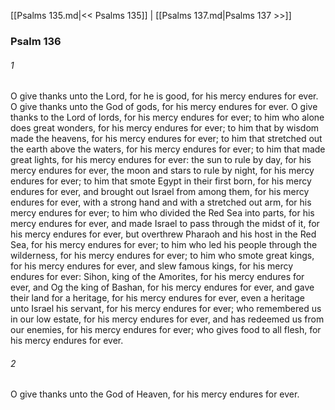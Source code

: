 [[Psalms 135.md|<< Psalms 135]]  |  [[Psalms 137.md|Psalms 137 >>]]

### Psalm 136
###### 1
O give thanks unto the Lord, for he is good, for his mercy endures for ever. O give thanks unto the God of gods, for his mercy endures for ever. O give thanks to the Lord of lords, for his mercy endures for ever; to him who alone does great wonders, for his mercy endures for ever; to him that by wisdom made the heavens, for his mercy endures for ever; to him that stretched out the earth above the waters, for his mercy endures for ever; to him that made great lights, for his mercy endures for ever: the sun to rule by day, for his mercy endures for ever, the moon and stars to rule by night, for his mercy endures for ever; to him that smote Egypt in their first born, for his mercy endures for ever, and brought out Israel from among them, for his mercy endures for ever, with a strong hand and with a stretched out arm, for his mercy endures for ever; to him who divided the Red Sea into parts, for his mercy endures for ever, and made Israel to pass through the midst of it, for his mercy endures for ever, but overthrew Pharaoh and his host in the Red Sea, for his mercy endures for ever; to him who led his people through the wilderness, for his mercy endures for ever; to him who smote great kings, for his mercy endures for ever, and slew famous kings, for his mercy endures for ever: Sihon, king of the Amorites, for his mercy endures for ever, and Og the king of Bashan, for his mercy endures for ever, and gave their land for a heritage, for his mercy endures for ever, even a heritage unto Israel his servant, for his mercy endures for ever; who remembered us in our low estate, for his mercy endures for ever, and has redeemed us from our enemies, for his mercy endures for ever; who gives food to all flesh, for his mercy endures for ever.

###### 2
O give thanks unto the God of Heaven, for his mercy endures for ever.